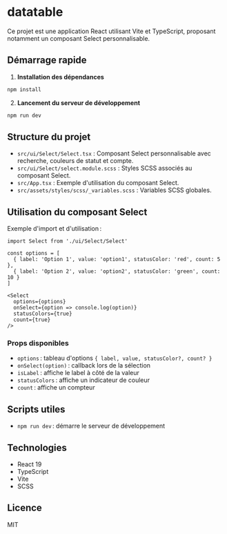 # datatable

Ce projet est une application React utilisant Vite et TypeScript, proposant notamment un composant Select personnalisable.

## Démarrage rapide

1. **Installation des dépendances**

```sh
npm install
```

2. **Lancement du serveur de développement**

```sh
npm run dev
```

## Structure du projet

- `src/ui/Select/Select.tsx` : Composant Select personnalisable avec recherche, couleurs de statut et compte.
- `src/ui/Select/select.module.scss` : Styles SCSS associés au composant Select.
- `src/App.tsx` : Exemple d'utilisation du composant Select.
- `src/assets/styles/scss/_variables.scss` : Variables SCSS globales.

## Utilisation du composant Select

Exemple d'import et d'utilisation :

```tsx
import Select from './ui/Select/Select'

const options = [
  { label: 'Option 1', value: 'option1', statusColor: 'red', count: 5 },
  { label: 'Option 2', value: 'option2', statusColor: 'green', count: 10 }
]

<Select
  options={options}
  onSelect={option => console.log(option)}
  statusColors={true}
  count={true}
/>
```

### Props disponibles

- `options` : tableau d'options `{ label, value, statusColor?, count? }`
- `onSelect(option)` : callback lors de la sélection
- `isLabel` : affiche le label à côté de la valeur
- `statusColors` : affiche un indicateur de couleur
- `count` : affiche un compteur

## Scripts utiles

- `npm run dev` : démarre le serveur de développement

## Technologies

- React 19
- TypeScript
- Vite
- SCSS

## Licence

MIT